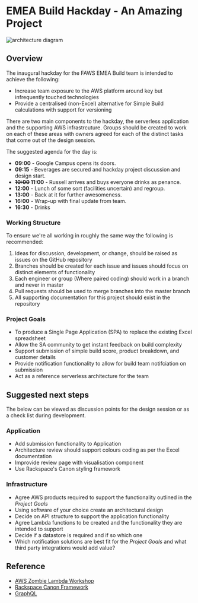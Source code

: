 # EMEA Build Hackday - An Amazing Project

![architecture diagram](images/simple_builds_architecture.png "Project Architecture Diagram")


## Overview
The inaugural hackday for the FAWS EMEA Build team is intended to achieve the following:

* Increase team exposure to the AWS platform around key but infrequently touched technologies
* Provide a centralised (non-Excel) alternative for Simple Build calculations with support for versioning

There are two main components to the hackday, the serverless application and the supporting AWS infrastrcuture. Groups should be created to work on each of these areas with owners agreed for each of the distinct tasks that come out of the design session. 

The suggested agenda for the day is:

- **09:00** - Google Campus opens its doors. 
- **09:15** - Beverages are secured and hackday project discussion and design start.
- **~~10:00~~ 11:00** - Russell arrives and buys everyone drinks as penance. 
- **12:00** - Lunch of some sort (facilities uncertain) and regroup.
- **13:00** - Back at it for further awesomeness. 
- **16:00** - Wrap-up with final update from team.
- **16:30** - Drinks

### Working Structure
To ensure we're all working in roughly the same way the following is recommended:

1. Ideas for discussion, development, or change, should be raised as issues on the GitHub repository
1. Branches should be created for each issue and issues should focus on distinct elements of functionality
1. Each engineer or group (Where paired coding) should work in a branch and never in master
1. Pull requests should be used to merge branches into the master branch
1. All supporting documentation for this project should exist in the repository

### Project Goals

- To produce a Single Page Application (SPA) to replace the existing Excel spreadsheet
- Allow the SA community to get instant feedback on build complexity 
- Support submission of simple build score, product breakdown, and customer details
- Provide notification functionality to allow for build team notifciation on submission
- Act as a reference serverless architecture for the team

## Suggested next steps
The below can be viewed as discussion points for the design session or as a check list during development. 

### Application

- Add submission functionality to Application
- Architecture review should support colours coding as per the Excel documentation
- Improvide review page with visualisation component
- Use Rackspace's Canon styling framework

### Infrastructure

- Agree AWS products required to support the functionality outlined in the *Project Goals*
- Using software of your choice create an architectural design 
- Decide on API structure to support the application functionality
- Agree Lambda functions to be created and the functionality they are intended to support
- Decide if a datastore is required and if so which one
- Which notification solutions are best fit for the *Project Goals* and what third party integrations would add value?

## Reference 

- [AWS Zombie Lambda Workshop](https://github.com/awslabs/aws-lambda-zombie-workshop)
- [Rackspace Canon Framework](http://rackerlabs.github.io/canon/get-started/)
- [GraphQL](http://graphql.org/)
